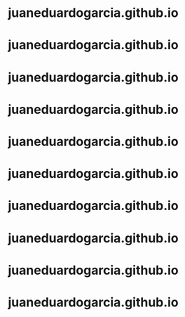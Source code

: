 # juaneduardogarcia.github.io
# juaneduardogarcia.github.io
# juaneduardogarcia.github.io
# juaneduardogarcia.github.io
# juaneduardogarcia.github.io
# juaneduardogarcia.github.io
# juaneduardogarcia.github.io
# juaneduardogarcia.github.io
# juaneduardogarcia.github.io
# juaneduardogarcia.github.io
